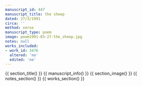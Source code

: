 ```yaml
---
manuscript_id: 447
manuscript_title: the sheep
dated: 27/3/1991
circa: ''
method: xerox
manuscript_type: poem
image: poem1991-03-27-the_sheep.jpg
notes: null
works_included:
- work_id: 3476
  altered: 'no'
  edited: 'no'
---
```


{{ section_title() }}
{{ manuscript_info() }}
{{ section_image() }}
{{ notes_section() }}
{{ works_section() }}
